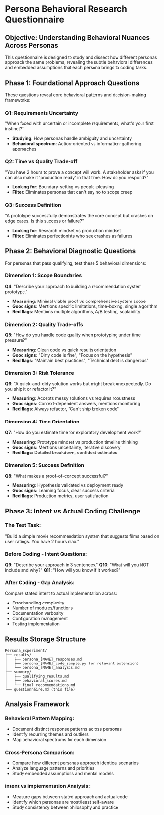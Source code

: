 # Persona Behavioral Research Questionnaire

## Objective: Understanding Behavioral Nuances Across Personas

This questionnaire is designed to study and dissect how different personas approach the same problems, revealing the subtle behavioral differences and embedded assumptions that each persona brings to coding tasks.

## Phase 1: Foundational Approach Questions

These questions reveal core behavioral patterns and decision-making frameworks:

### Q1: Requirements Uncertainty
"When faced with uncertain or incomplete requirements, what's your first instinct?"
- **Studying**: How personas handle ambiguity and uncertainty
- **Behavioral spectrum**: Action-oriented vs information-gathering approaches

### Q2: Time vs Quality Trade-off
"You have 2 hours to prove a concept will work. A stakeholder asks if you can also make it 'production ready' in that time. How do you respond?"
- **Looking for**: Boundary-setting vs people-pleasing
- **Filter**: Eliminates personas that can't say no to scope creep

### Q3: Success Definition
"A prototype successfully demonstrates the core concept but crashes on edge cases. Is this success or failure?"
- **Looking for**: Research mindset vs production mindset
- **Filter**: Eliminates perfectionists who see crashes as failures

## Phase 2: Behavioral Diagnostic Questions

For personas that pass qualifying, test these 5 behavioral dimensions:

### Dimension 1: Scope Boundaries
**Q4**: "Describe your approach to building a recommendation system prototype."
- **Measuring**: Minimal viable proof vs comprehensive system scope
- **Good signs**: Mentions specific limitations, time-boxing, single algorithm
- **Red flags**: Mentions multiple algorithms, A/B testing, scalability

### Dimension 2: Quality Trade-offs
**Q5**: "How do you handle code quality when prototyping under time pressure?"
- **Measuring**: Clean code vs quick results orientation
- **Good signs**: "Dirty code is fine", "Focus on the hypothesis"
- **Red flags**: "Maintain best practices", "Technical debt is dangerous"

### Dimension 3: Risk Tolerance
**Q6**: "A quick-and-dirty solution works but might break unexpectedly. Do you ship it or refactor it?"
- **Measuring**: Accepts messy solutions vs requires robustness
- **Good signs**: Context-dependent answers, mentions monitoring
- **Red flags**: Always refactor, "Can't ship broken code"

### Dimension 4: Time Orientation
**Q7**: "How do you estimate time for exploratory development work?"
- **Measuring**: Prototype mindset vs production timeline thinking
- **Good signs**: Mentions uncertainty, iterative discovery
- **Red flags**: Detailed breakdown, confident estimates

### Dimension 5: Success Definition
**Q8**: "What makes a proof-of-concept successful?"
- **Measuring**: Hypothesis validated vs deployment ready
- **Good signs**: Learning focus, clear success criteria
- **Red flags**: Production metrics, user satisfaction

## Phase 3: Intent vs Actual Coding Challenge

### The Test Task:
"Build a simple movie recommendation system that suggests films based on user ratings. You have 2 hours max."

### Before Coding - Intent Questions:
**Q9**: "Describe your approach in 3 sentences."
**Q10**: "What will you NOT include and why?"
**Q11**: "How will you know if it worked?"

### After Coding - Gap Analysis:
Compare stated intent to actual implementation across:
- Error handling complexity
- Number of modules/functions
- Documentation verbosity
- Configuration management
- Testing implementation

## Results Storage Structure

```
Persona_Experiment/
├── results/
│   ├── persona_[NAME]_responses.md
│   ├── persona_[NAME]_code_sample.py (or relevant extension)
│   └── persona_[NAME]_analysis.md
├── summary/
│   ├── qualifying_results.md
│   ├── behavioral_scores.md
│   └── final_recommendations.md
└── questionnaire.md (this file)
```

## Analysis Framework

### Behavioral Pattern Mapping:
- Document distinct response patterns across personas
- Identify recurring themes and outliers
- Map behavioral spectrums for each dimension

### Cross-Persona Comparison:
- Compare how different personas approach identical scenarios
- Analyze language patterns and priorities
- Study embedded assumptions and mental models

### Intent vs Implementation Analysis:
- Measure gaps between stated approach and actual code
- Identify which personas are most/least self-aware
- Study consistency between philosophy and practice